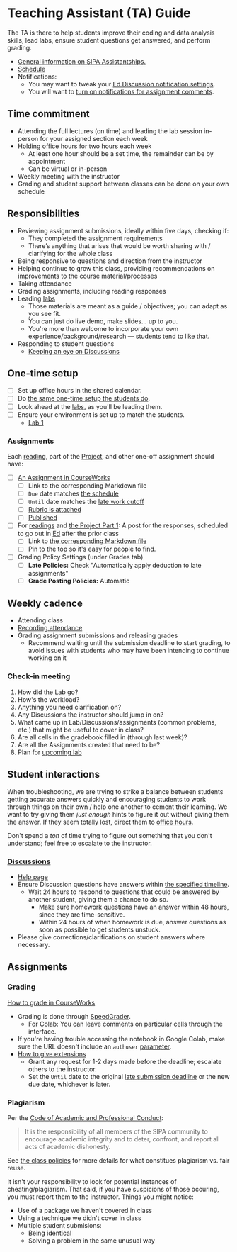 # Teaching Assistant (TA) Guide

The TA is there to help students improve their coding and data analysis skills, lead labs, ensure student questions get answered, and perform grading.

- [General information on SIPA Assistantships.](https://www.sipa.columbia.edu/students/resources-sipa-students)
- [Schedule](../README.md#schedule)
- Notifications:
  - You may want to tweak your [Ed Discussion notification settings](https://edstem.org/us/settings/notifications).
  - You will want to [turn on notifications for assignment comments](https://community.canvaslms.com/t5/Canvas-Question-Forum/Notification-when-student-posts-a-comment-on-an-assignment/m-p/405572#M142680).

## Time commitment

- Attending the full lectures (on time) and leading the lab session in-person for your assigned section each week
- Holding office hours for two hours each week
  - At least one hour should be a set time, the remainder can be by appointment
  - Can be virtual or in-person
- Weekly meeting with the instructor
- Grading and student support between classes can be done on your own schedule

## Responsibilities

- Reviewing assignment submissions, ideally within five days, checking if:
  - They completed the assignment requirements
  - There’s anything that arises that would be worth sharing with / clarifying for the whole class
- Being responsive to questions and direction from the instructor
- Helping continue to grow this class, providing recommendations on improvements to the course material/processes
- Taking attendance
- Grading assignments, including reading responses
- Leading [labs](../labs/)
  - Those materials are meant as a guide / objectives; you can adapt as you see fit.
  - You can just do live demo, make slides... up to you.
  - You're more than welcome to incorporate your own experience/background/research — students tend to like that.
- Responding to student questions
  - [Keeping an eye on Discussions](#discussions)

## One-time setup

- [ ] Set up office hours in the shared calendar.
- [ ] Do [the same one-time setup the students do](../readings/week_02.md#one-time-setup).
- [ ] Look ahead at the [labs](../labs/), as you'll be leading them.
- [ ] Ensure your environment is set up to match the students.
  - [Lab 1](../labs/lab_01.md)

### Assignments

Each [reading](../README.md#readings), part of the [Project](project.md), and other one-off assignment should have:

- [ ] [An Assignment in CourseWorks](https://courseworks2.columbia.edu/courses/210480/assignments)
  - [ ] Link to the corresponding Markdown file
  - [ ] `Due` date matches [the schedule](../README.md#schedule)
  - [ ] `Until` date matches the [late work cutoff](../README.md#assignment-scoring-details)
  - [ ] [Rubric is attached](https://community.canvaslms.com/t5/Instructor-Guide/How-do-I-add-a-rubric-to-an-assignment/ta-p/1058)
  - [ ] [Published](https://community.canvaslms.com/t5/Instructor-Guide/How-do-I-publish-or-unpublish-an-assignment-as-an-instructor/ta-p/585)
- [ ] For [readings](../README.md#readings) and [the Project Part 1](project.md#part-1): A post for the responses, scheduled to go out in [Ed](https://courseworks2.columbia.edu/courses/210480/external_tools/37606?display=borderless) after the prior class
  - [ ] Link to [the corresponding Markdown file](../readings/)
  - [ ] Pin to the top so it's easy for people to find.
- [ ] Grading Policy Settings (under Grades tab)
  - [ ] **Late Policies:** Check "Automatically apply deduction to late assignments"
  - [ ] **Grade Posting Policies:** Automatic

## Weekly cadence

- Attending class
- [Recording attendance](https://community.canvaslms.com/t5/Canvas-Basics-Guide/What-is-the-Roll-Call-Attendance-Tool/ta-p/59#take_attendance)
- Grading assignment submissions and releasing grades
  - Recommend waiting until the submission deadline to start grading, to avoid issues with students who may have been intending to continue working on it

### Check-in meeting

1. How did the Lab go?
1. How's the workload?
1. Anything you need clarification on?
1. Any Discussions the instructor should jump in on?
1. What came up in Lab/Discussions/assignments (common problems, etc.) that might be useful to cover in class?
1. Are all cells in the gradebook filled in (through last week)?
1. Are all the Assignments created that need to be?
1. Plan for [upcoming lab](../README.md#schedule)

## Student interactions

When troubleshooting, we are trying to strike a balance between students getting accurate answers quickly and encouraging students to work through things on their own / help one another to cement their learning. We want to try giving them _just enough_ hints to figure it out without giving them the answer. If they seem totally lost, direct them to [office hours](../README.md#meeting-datestimes).

Don't spend a _ton_ of time trying to figure out something that you don't understand; feel free to escalate to the instructor.

### [Discussions](https://courseworks2.columbia.edu/courses/210480/external_tools/37606?display=borderless)

- [Help page](https://edstem.org/us/help/using-ed-discussion)
- Ensure Discussion questions have answers within [the specified timeline](../README.md#communications).
  - Wait 24 hours to respond to questions that could be answered by another student, giving them a chance to do so.
    - Make sure homework questions have an answer within 48 hours, since they are time-sensitive.
    - Within 24 hours of when homework is due, answer questions as soon as possible to get students unstuck.
- Please give corrections/clarifications on student answers where necessary.

## Assignments

### Grading

[How to grade in CourseWorks](https://community.canvaslms.com/t5/Instructor-Guide/How-do-I-use-SpeedGrader/ta-p/757)

- Grading is done through [SpeedGrader](https://community.canvaslms.com/t5/Canvas-Basics-Guide/What-is-SpeedGrader/ta-p/13).
  - For Colab: You can leave comments on particular cells through the interface.
- If you're having trouble accessing the notebook in Google Colab, make sure the URL doesn't include an `authuser` [parameter](https://developer.mozilla.org/en-US/docs/Learn_web_development/Howto/Web_mechanics/What_is_a_URL#parameters).
- [How to give extensions](https://community.canvaslms.com/t5/Instructor-Guide/How-do-I-assign-an-assignment-to-an-individual-student/ta-p/717#assign_to_student_only)
  - Grant any request for 1-2 days made before the deadline; escalate others to the instructor.
  - Set the `Until` date to the original [late submission deadline](../README.md#schedule) or the new due date, whichever is later.

### Plagiarism

Per the [Code of Academic and Professional Conduct](https://bulletin.columbia.edu/sipa/academic-policies/academic-and-professional-conduct/):

> It is the responsibility of all members of the SIPA community to encourage academic integrity and to deter, confront, and report all acts of academic dishonesty.

See [the class policies](../README.md#academic-integrity) for more details for what constitues plagiarism vs. fair reuse.

It isn't your responsibility to look for potential instances of cheating/plagiarism. That said, if you have suspicions of those occuring, you must report them to the instructor. Things you might notice:

- Use of a package we haven't covered in class
- Using a technique we didn't cover in class
- Multiple student submisions:
  - Being identical
  - Solving a problem in the same unusual way
